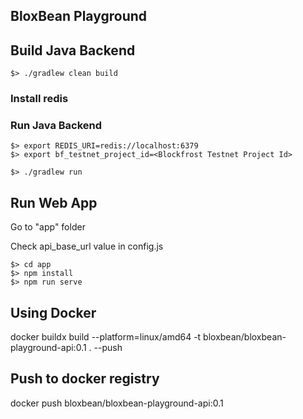 ## BloxBean Playground

## Build Java Backend

```
$> ./gradlew clean build
```

### Install redis

### Run Java Backend

```
$> export REDIS_URI=redis://localhost:6379
$> export bf_testnet_project_id=<Blockfrost Testnet Project Id>

$> ./gradlew run
```

## Run Web App

Go to "app" folder

Check api_base_url value in config.js

```
$> cd app
$> npm install
$> npm run serve
```



## Using Docker

docker buildx build --platform=linux/amd64 -t bloxbean/bloxbean-playground-api:0.1 . --push

## Push to docker registry

docker push bloxbean/bloxbean-playground-api:0.1

